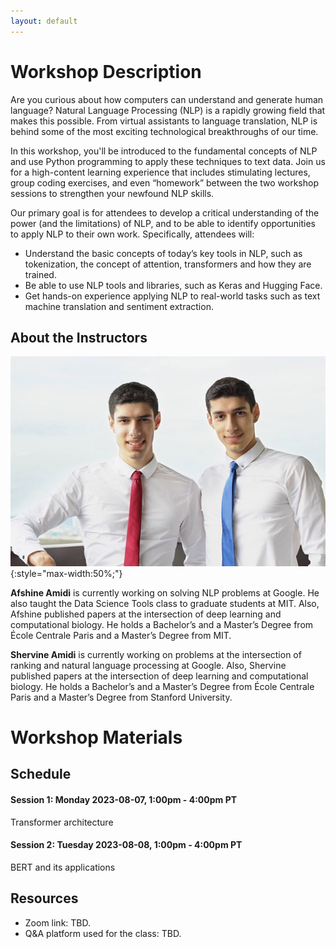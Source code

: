 ```yaml
---
layout: default
---
```


# Workshop Description

Are you curious about how computers can understand and generate human language? Natural Language Processing (NLP) is a rapidly growing field that makes this possible. From virtual assistants to language translation, NLP is behind some of the most exciting technological breakthroughs of our time.

In this workshop, you'll be introduced to the fundamental concepts of NLP and use Python programming to apply these techniques to text data. Join us for a high-content learning experience that includes stimulating lectures, group coding exercises, and even “homework” between the two workshop sessions to strengthen your newfound NLP skills.

Our primary goal is for attendees to develop a critical understanding of the power (and the limitations) of NLP, and to be able to identify opportunities to apply NLP to their own work. Specifically, attendees will:
- Understand the basic concepts of today’s key tools in NLP, such as tokenization, the concept of attention, transformers and how they are trained.
- Be able to use NLP tools and libraries, such as Keras and Hugging Face.
- Get hands-on experience applying NLP to real-world tasks such as text machine translation and sentiment extraction.

## About the Instructors

![amidi](/assets/img/profile.jpg){:style="max-width:50%;"}

**Afshine Amidi** is currently working on solving NLP problems at Google. He also taught the Data Science Tools class to graduate students at MIT. Also, Afshine published papers at the intersection of deep learning and computational biology. He holds a Bachelor’s and a Master’s Degree from École Centrale Paris and a Master’s Degree from MIT.

**Shervine Amidi** is currently working on problems at the intersection of ranking and natural language processing at Google. Also, Shervine published papers at the intersection of deep learning and computational biology. He holds a Bachelor’s and a Master’s Degree from École Centrale Paris and a Master’s Degree from Stanford University.

# Workshop Materials

## Schedule

#### Session 1: Monday 2023-08-07, 1:00pm - 4:00pm PT

Transformer architecture

#### Session 2: Tuesday 2023-08-08, 1:00pm - 4:00pm PT

BERT and its applications

## Resources

- Zoom link: TBD.
- Q&A platform used for the class: TBD.
